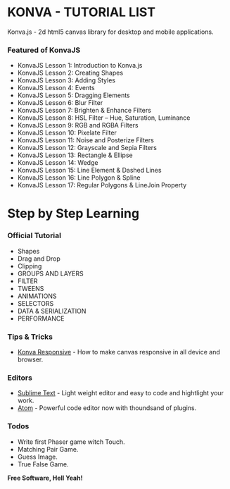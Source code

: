 # KONVA - TUTORIAL LIST

Konva.js - 2d html5 canvas library for desktop and mobile applications.

### Featured of KonvaJS
* KonvaJS Lesson 1: Introduction to Konva.js
* KonvaJS Lesson 2: Creating Shapes
* KonvaJS Lesson 3: Adding Styles
* KonvaJS Lesson 4: Events
* KonvaJS Lesson 5: Dragging Elements
* KonvaJS Lesson 6: Blur Filter
* KonvaJS Lesson 7: Brighten & Enhance Filters
* KonvaJS Lesson 8: HSL Filter – Hue, Saturation, Luminance
* KonvaJS Lesson 9: RGB and RGBA Filters
* KonvaJS Lesson 10: Pixelate Filter
* KonvaJS Lesson 11: Noise and Posterize Filters
* KonvaJS Lesson 12: Grayscale and Sepia Filters
* KonvaJS Lesson 13: Rectangle & Ellipse
* KonvaJS Lesson 14: Wedge
* KonvaJS Lesson 15: Line Element & Dashed Lines
* KonvaJS Lesson 16: Line Polygon & Spline
* KonvaJS Lesson 17: Regular Polygons & LineJoin Property

# Step by Step Learning

### Official Tutorial
* Shapes
* Drag and Drop
* Clipping
* GROUPS AND LAYERS
* FILTER
* TWEENS
* ANIMATIONS
* SELECTORS
* DATA & SERIALIZATION
* PERFORMANCE

### Tips & Tricks

* [Konva Responsive] - How to make canvas responsive in all device and browser.

### Editors

* [Sublime Text] - Light weight editor and easy to code and hightlight your work.
* [Atom] - Powerful code editor now with thoundsand of plugins.

### Todos

 - Write first Phaser game witch Touch.
 - Matching Pair Game.
 - Guess Image.
 - True False Game.


**Free Software, Hell Yeah!**

[//]: # (These are reference links used in the body of this note and get stripped out when the markdown processor does its job. There is no need to format nicely because it shouldn't be seen. Thanks SO - http://stackoverflow.com/questions/4823468/store-comments-in-markdown-syntax)


   [Example Phaser Game]: <http://pgl.ilinov.eu/>
   [Phaser Sandbox]: <https://phaser.io/sandbox>
   [Sublime Text]: <https://www.sublimetext.com/>
   [Atom]: <https://atom.io/>
   [Phaser Editor]: <http://phasereditor.boniatillo.com/>

   [Konva Responsive]: <http://codepen.io/microcipcip/pen/WwYyBd>
